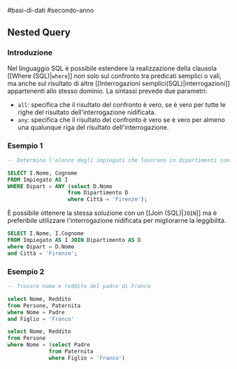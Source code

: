 #basi-di-dati #secondo-anno 

## Nested Query

### Introduzione

Nel linguaggio SQL è possibile estendere la realizzazione della clausola [[Where (SQL)|`where`]] non solo sul confronto tra predicati semplici o vali, ma anche sul risultato di altre [[Interrogazioni semplici(SQL)|interrogazioni]] appartenenti allo stesso dominio. La sintassi prevede due parametri: 

- `all`: specifica che il risultato del confronto è vero, se è vero per tutte le righe del risultato dell'interrogazione nidificata.
- `any`: specifica che il risultato del confronto è vero se è vero per almeno una qualunque riga del risultato dell'interrogazione.

### Esempio 1

```sql
-- Determina l'elenco degli impiegati che lavorano in dipartimenti con sede a Firenze

SELECT I.Nome, Cognome
FROM Impiegato AS I
WHERE Dipart = ANY (select D.Nome
				   from Dipartimento D
				   where Città = 'Firenze');
```

È possibile ottenere la stessa soluzione con un [[Join (SQL)|`JOIN`]] ma è preferibile utilizzare l'interrogazione nidificata per migliorarne la leggibilità.  

```sql
SELECT I.Nome, I.Cognome
FROM Impiegato AS I JOIN Dipartimento AS D
where Dipart = D.Nome
and Città = 'Firenze';
```

### Esempio 2

```sql
-- Trovare nome e reddito del padre di Franco

select Nome, Reddito
from Persone, Paternita
where Nome = Padre
and Figlio = 'Franco'
```

```sql
select Nome, Reddito
from Persone
where Nome = (select Padre
			 from Paternita
			 where Figlio = 'Franco')
```